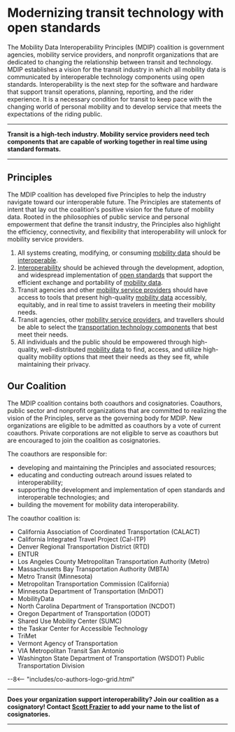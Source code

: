 # Modernizing transit technology with open standards


The Mobility Data Interoperability Principles (MDIP) coalition is government agencies, mobility service providers, and nonprofit organizations that are dedicated to changing the relationship between transit and technology. MDIP establishes a vision for the transit industry in which all mobility data is communicated by interoperable technology components using open standards. Interoperability is the next step for the software and hardware that support transit operations, planning, reporting, and the rider experience. It is a necessary condition for transit to keep pace with the changing world of personal mobility and to develop service that meets the expectations of the riding public.

---

**Transit is a high-tech industry. Mobility service providers need tech components that are capable of working together in real time using standard formats.**

---

## Principles
The MDIP coalition has developed five Principles to help the industry navigate toward our interoperable future. The Principles are statements of intent that lay out the coalition's positive vision for the future of mobility data. Rooted in the philosophies of public service and personal empowerment that define the transit industry, the Principles also highlight the efficiency, connectivity, and flexibility that interoperability will unlock for mobility service providers.

1. All systems creating, modifying, or consuming [mobility data](definitions.md#mobility_data) should be [interoperable](definitions.md#interoperability).  
2. [Interoperability](definitions.md#interoperability) should be achieved through the development, adoption, and widespread implementation of [open standards](definitions.md#open_standard) that support the efficient exchange and portability of [mobility data](definitions.md#mobility_data).  
3. Transit agencies and other [mobility service providers](definitions.md#mobility_service_provider) should have access to tools that present high-quality [mobility data](definitions.md#mobility_data) accessibly, equitably, and in real time to assist travelers in meeting their mobility needs.  
4. Transit agencies, other [mobility service providers](definitions.md#mobility_service_provider), and travellers should be able to select the [transportation technology components](definitions.md#mobility_technology_component) that best meet their needs.  
5. All individuals and the public should be empowered through high-quality, well-distributed [mobility data](definitions.md#mobility_data) to find, access, and utilize high-quality mobility options that meet their needs as they see fit, while maintaining their privacy.

## Our Coalition
The MDIP coalition contains both coauthors and cosignatories. Coauthors, public sector and nonprofit organizations that are committed to realizing the vision of the Principles, serve as the governing body for MDIP. New organizations are eligible to be admitted as coauthors by a vote of current coauthors. Private corporations are not eligible to serve as coauthors but are encouraged to join the coalition as cosignatories. 

The coauthors are responsible for: 
* developing and maintaining the Principles and associated resources;
* educating and conducting outreach around issues related to interoperability;
* supporting the development and implementation of open standards and interoperable technologies; and
* building the movement for mobility data interoperability.

The coauthor coalition is:
* California Association of Coordinated Transportation (CALACT)
* California Integrated Travel Project (Cal-ITP)
* Denver Regional Transportation District (RTD)
* ENTUR
* Los Angeles County Metropolitan Transportation Authority (Metro)
* Massachusetts Bay Transportation Authority (MBTA)
* Metro Transit (Minnesota)
* Metropolitan Transportation Commission (California)
* Minnesota Department of Transportation (MnDOT)
* MobilityData
* North Carolina Department of Transportation (NCDOT)
* Oregon Department of Transportation (ODOT)
* Shared Use Mobility Center (SUMC)
* the Taskar Center for Accessible Technology
* TriMet
* Vermont Agency of Transportation
* VIA Metropolitan Transit San Antonio
* Washington State Department of Transportation (WSDOT) Public Transportation Division

--8<-- "includes/co-authors-logo-grid.html"

---

**Does your organization support interoperability? Join our coalition as a cosignatory! Contact [Scott Frazier](mailto:scott.frazier@dot.ca.gov) to add your name to the list of cosignatories.**

---
